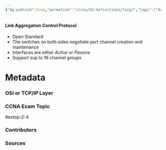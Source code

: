 ```yaml
---
{"dg-publish":true,"permalink":"/ccna/20-definitions/lacp/","tags":["defs_ccna"],"created":"2023-11-04T12:45:23.000-07:00","updated":"2024-01-08T13:22:22.045-08:00"}
---
```


#### Link Aggregation Control Protocol
- Open Standard
- The switches on both sides negotiate port channel creation and maintenance
- Interfaces are either *Active* or *Passive*
- Support sup to 16 channel groups

# Metadata
### OSI or TCP/IP Layer

### CCNA Exam Topic
#extop-2-4 
### Contributors

### Sources
